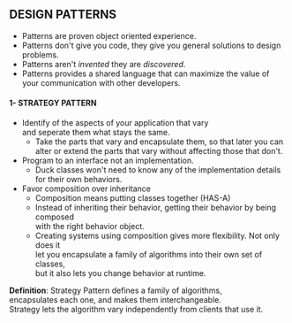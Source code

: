 ## DESIGN PATTERNS  
- Patterns are proven object oriented experience.  
- Patterns don't give you code, they give you general solutions to design problems.  
- Patterns aren't _invented_ they are _discovered_.  
- Patterns provides a shared language that can maximize the value of your communication with other developers.  
  
#### 1- STRATEGY PATTERN  
  
- Identify of the aspects of your application that vary   
and seperate them what stays the same.  
  - Take the parts that vary and encapsulate them, so that later you can  
   alter or extend the parts that vary without affecting those that don't.  
- Program to an interface not an implementation.
  - Duck classes won't need to know any of the implementation details  
   for their own behaviors. 
- Favor composition over inheritance
  - Composition means putting classes together (HAS-A)  
  - Instead of inheriting their behavior, getting their behavior by being composed   
   with the right behavior object.  
  - Creating systems using composition gives more flexibility. Not only does it  
   let you encapsulate a family of algorithms into their own set of classes,   
   but it also lets you change behavior at runtime.  
  
**Definition**: Strategy Pattern defines a family of algorithms,  
encapsulates each one, and makes them interchangeable.   
Strategy lets the algorithm vary independently from clients that use it.
